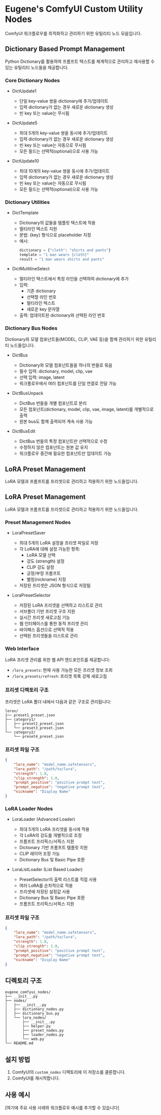 # Eugene's ComfyUI Custom Utility Nodes

ComfyUI 워크플로우를 최적화하고 관리하기 위한 유틸리티 노드 모음입니다.

## Dictionary Based Prompt Management
Python Dictionary를 활용하여 프롬프트 텍스트를 체계적으로 관리하고 재사용할 수 있는 유틸리티 노드들을 제공합니다.

### Core Dictionary Nodes
- DictUpdate1
  - 단일 key-value 쌍을 dictionary에 추가/업데이트
  - 입력 dictionary가 없는 경우 새로운 dictionary 생성
  - 빈 key 또는 value는 무시됨

- DictUpdate5
  - 최대 5개의 key-value 쌍을 동시에 추가/업데이트 
  - 입력 dictionary가 없는 경우 새로운 dictionary 생성
  - 빈 key 또는 value는 자동으로 무시됨
  - 모든 필드는 선택적(optional)으로 사용 가능

- DictUpdate10
  - 최대 10개의 key-value 쌍을 동시에 추가/업데이트
  - 입력 dictionary가 없는 경우 새로운 dictionary 생성
  - 빈 key 또는 value는 자동으로 무시됨
  - 모든 필드는 선택적(optional)으로 사용 가능

### Dictionary Utilities
- DictTemplate
  - Dictionary의 값들을 템플릿 텍스트에 적용
  - 멀티라인 텍스트 지원
  - 문법: {key} 형식으로 placeholder 지정
  - 예시:
    ```python
    dictionary = {"cloth": "shirts and pants"}
    template = "1 man wears {cloth}"
    result = "1 man wears shirts and pants"
    ```

- DictMultilineSelect
  - 멀티라인 텍스트에서 특정 라인을 선택하여 dictionary에 추가
  - 입력:
    - 기존 dictionary
    - 선택할 라인 번호
    - 멀티라인 텍스트
    - 새로운 key 문자열
  - 출력: 업데이트된 dictionary와 선택된 라인 번호

### Dictionary Bus Nodes
Dictionary와 모델 컴포넌트들(MODEL, CLIP, VAE 등)을 함께 관리하기 위한 유틸리티 노드들입니다.

- DictBus
  - Dictionary와 모델 컴포넌트들을 하나의 번들로 묶음
  - 필수 입력: dictionary, model, clip, vae
  - 선택 입력: image, latent
  - 워크플로우에서 여러 컴포넌트를 단일 연결로 전달 가능

- DictBusUnpack
  - DictBus 번들을 개별 컴포넌트로 분리
  - 모든 컴포넌트(dictionary, model, clip, vae, image, latent)를 개별적으로 출력
  - 원본 bus도 함께 출력되어 계속 사용 가능

- DictBusEdit
  - DictBus 번들의 특정 컴포넌트만 선택적으로 수정
  - 수정하지 않은 컴포넌트는 원본 값 유지
  - 워크플로우 중간에 필요한 컴포넌트만 업데이트 가능

## LoRA Preset Management
LoRA 모델과 프롬프트를 프리셋으로 관리하고 적용하기 위한 노드들입니다.

## LoRA Preset Management
LoRA 모델과 프롬프트를 프리셋으로 관리하고 적용하기 위한 노드들입니다.

### Preset Management Nodes
- LoraPresetSaver
  - 최대 5개의 LoRA 설정을 프리셋 파일로 저장
  - 각 LoRA에 대해 설정 가능한 항목:
    - LoRA 모델 선택
    - 강도 (strength) 설정
    - CLIP 강도 설정
    - 긍정/부정 프롬프트
    - 별칭(nickname) 지정
  - 저장된 프리셋은 JSON 형식으로 저장됨

- LoraPresetSelector
  - 저장된 LoRA 프리셋을 선택하고 리스트로 관리
  - 서브폴더 기반 프리셋 구조 지원
  - 실시간 프리셋 새로고침 기능
  - 웹 인터페이스를 통한 동적 프리셋 관리
  - 바이패스 옵션으로 선택적 적용
  - 선택된 프리셋들을 리스트로 관리

### Web Interface
LoRA 프리셋 관리를 위한 웹 API 엔드포인트를 제공합니다:
- `/lora_presets`: 현재 사용 가능한 모든 프리셋 정보 조회
- `/lora_presets/refresh`: 프리셋 목록 강제 새로고침

### 프리셋 디렉토리 구조
프리셋은 LoRA 폴더 내에서 다음과 같은 구조로 관리됩니다:
```
loras/
├── preset1_preset.json
├── category1/
│   ├── preset2_preset.json
│   └── preset3_preset.json
└── category2/
    └── preset4_preset.json
```

### 프리셋 파일 구조
```json
{
    "lora_name": "model_name.safetensors",
    "lora_path": "/path/to/lora",
    "strength": 1.0,
    "clip_strength": 1.0,
    "prompt_positive": "positive prompt text",
    "prompt_negative": "negative prompt text",
    "nickname": "Display Name"
}
```

### LoRA Loader Nodes
- LoraLoader (Advanced Loader)
  - 최대 5개의 LoRA 프리셋을 동시에 적용
  - 각 LoRA의 강도를 개별적으로 조정
  - 프롬프트 프리픽스/서픽스 지원
  - Dictionary 기반 프롬프트 템플릿 지원
  - CLIP 레이어 조정 가능
  - Dictionary Bus 및 Basic Pipe 호환

- LoraListLoader (List Based Loader)
  - PresetSelector의 출력 리스트를 직접 사용
  - 여러 LoRA를 순차적으로 적용
  - 프리셋에 저장된 설정값 사용
  - Dictionary Bus 및 Basic Pipe 호환
  - 프롬프트 프리픽스/서픽스 지원

### 프리셋 파일 구조
```json
{
    "lora_name": "model_name.safetensors",
    "lora_path": "/path/to/lora",
    "strength": 1.0,
    "clip_strength": 1.0,
    "prompt_positive": "positive prompt text",
    "prompt_negative": "negative prompt text",
    "nickname": "Display Name"
}
```

## 디렉토리 구조
```
eugene_comfyui_nodes/
├── __init__.py
├── nodes/
│   ├── __init__.py
│   ├── dictionary_nodes.py
│   ├── dictionary_bus.py
│   └── lora_nodes/
│       ├── __init__.py
│       ├── helper.py
│       ├── preset_nodes.py
│       ├── loader_nodes.py
│       └── web.py 
└── README.md
```

## 설치 방법
1. ComfyUI의 `custom_nodes` 디렉토리에 이 저장소를 클론합니다.
2. ComfyUI를 재시작합니다.

## 사용 예시
[여기에 주요 사용 사례와 워크플로우 예시를 추가할 수 있습니다]